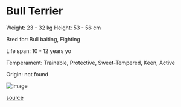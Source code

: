 # Bull Terrier

Weight: 23 - 32 kg
Height: 53 - 56 cm

Bred for: Bull baiting, Fighting

Life span: 10 - 12 years yo

Temperament: Trainable, Protective, Sweet-Tempered, Keen, Active

Origin: not found

![image](https://cdn2.thedogapi.com/images/VSraIEQGd.jpg)

[source](https://api.thedogapi.com/v1/breeds/61)
